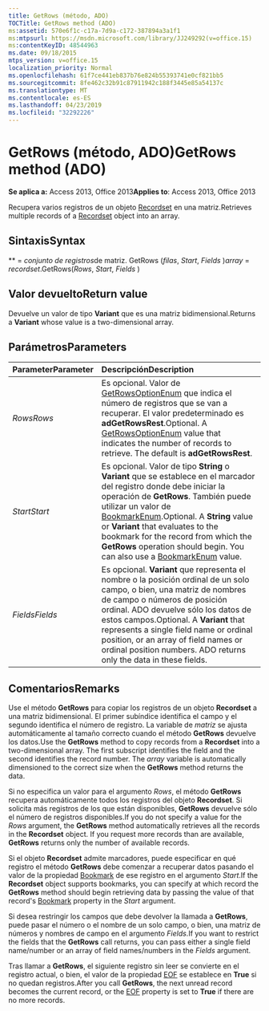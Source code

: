 ```yaml
---
title: GetRows (método, ADO)
TOCTitle: GetRows method (ADO)
ms:assetid: 570e6f1c-c17a-7d9a-c172-387894a3a1f1
ms:mtpsurl: https://msdn.microsoft.com/library/JJ249292(v=office.15)
ms:contentKeyID: 48544963
ms.date: 09/18/2015
mtps_version: v=office.15
localization_priority: Normal
ms.openlocfilehash: 61f7ce441eb837b76e824b55393741e0cf821bb5
ms.sourcegitcommit: 8fe462c32b91c87911942c188f3445e85a54137c
ms.translationtype: MT
ms.contentlocale: es-ES
ms.lasthandoff: 04/23/2019
ms.locfileid: "32292226"
---
```

# <a name="getrows-method-ado"></a><span data-ttu-id="ed6b5-102">GetRows (método, ADO)</span><span class="sxs-lookup"><span data-stu-id="ed6b5-102">GetRows method (ADO)</span></span>

<span data-ttu-id="ed6b5-103">**Se aplica a:** Access 2013, Office 2013</span><span class="sxs-lookup"><span data-stu-id="ed6b5-103">**Applies to**: Access 2013, Office 2013</span></span>

<span data-ttu-id="ed6b5-104">Recupera varios registros de un objeto [Recordset](recordset-object-ado.md) en una matriz.</span><span class="sxs-lookup"><span data-stu-id="ed6b5-104">Retrieves multiple records of a [Recordset](recordset-object-ado.md) object into an array.</span></span>

## <a name="syntax"></a><span data-ttu-id="ed6b5-105">Sintaxis</span><span class="sxs-lookup"><span data-stu-id="ed6b5-105">Syntax</span></span>

<span data-ttu-id="ed6b5-106">\*\* = *conjunto de registros*de matriz. GetRows (*filas*, *Start*, *Fields* )</span><span class="sxs-lookup"><span data-stu-id="ed6b5-106">*array* = *recordset*.GetRows(*Rows*, *Start*, *Fields* )</span></span>

## <a name="return-value"></a><span data-ttu-id="ed6b5-107">Valor devuelto</span><span class="sxs-lookup"><span data-stu-id="ed6b5-107">Return value</span></span>

<span data-ttu-id="ed6b5-108">Devuelve un valor de tipo **Variant** que es una matriz bidimensional.</span><span class="sxs-lookup"><span data-stu-id="ed6b5-108">Returns a **Variant** whose value is a two-dimensional array.</span></span>

## <a name="parameters"></a><span data-ttu-id="ed6b5-109">Parámetros</span><span class="sxs-lookup"><span data-stu-id="ed6b5-109">Parameters</span></span>

|<span data-ttu-id="ed6b5-110">Parameter</span><span class="sxs-lookup"><span data-stu-id="ed6b5-110">Parameter</span></span>|<span data-ttu-id="ed6b5-111">Descripción</span><span class="sxs-lookup"><span data-stu-id="ed6b5-111">Description</span></span>|
|:--------|:----------|
|<span data-ttu-id="ed6b5-112">*Rows*</span><span class="sxs-lookup"><span data-stu-id="ed6b5-112">*Rows*</span></span> |<span data-ttu-id="ed6b5-p101">Es opcional. Valor de [GetRowsOptionEnum](getrowsoptionenum.md) que indica el número de registros que se van a recuperar. El valor predeterminado es **adGetRowsRest**.</span><span class="sxs-lookup"><span data-stu-id="ed6b5-p101">Optional. A [GetRowsOptionEnum](getrowsoptionenum.md) value that indicates the number of records to retrieve. The default is **adGetRowsRest**.</span></span>|
|<span data-ttu-id="ed6b5-116">*Start*</span><span class="sxs-lookup"><span data-stu-id="ed6b5-116">*Start*</span></span> |<span data-ttu-id="ed6b5-p102">Es opcional. Valor de tipo **String** o **Variant** que se establece en el marcador del registro donde debe iniciar la operación de **GetRows**. También puede utilizar un valor de [BookmarkEnum](bookmarkenum.md).</span><span class="sxs-lookup"><span data-stu-id="ed6b5-p102">Optional. A **String** value or **Variant** that evaluates to the bookmark for the record from which the **GetRows** operation should begin. You can also use a [BookmarkEnum](bookmarkenum.md) value.</span></span>|
|<span data-ttu-id="ed6b5-120">*Fields*</span><span class="sxs-lookup"><span data-stu-id="ed6b5-120">*Fields*</span></span> |<span data-ttu-id="ed6b5-p103">Es opcional. **Variant** que representa el nombre o la posición ordinal de un solo campo, o bien, una matriz de nombres de campo o números de posición ordinal. ADO devuelve sólo los datos de estos campos.</span><span class="sxs-lookup"><span data-stu-id="ed6b5-p103">Optional. A **Variant** that represents a single field name or ordinal position, or an array of field names or ordinal position numbers. ADO returns only the data in these fields.</span></span>|

## <a name="remarks"></a><span data-ttu-id="ed6b5-124">Comentarios</span><span class="sxs-lookup"><span data-stu-id="ed6b5-124">Remarks</span></span>

<span data-ttu-id="ed6b5-p104">Use el método **GetRows** para copiar los registros de un objeto **Recordset** a una matriz bidimensional. El primer subíndice identifica el campo y el segundo identifica el número de registro. La variable de *matriz* se ajusta automáticamente al tamaño correcto cuando el método **GetRows** devuelve los datos.</span><span class="sxs-lookup"><span data-stu-id="ed6b5-p104">Use the **GetRows** method to copy records from a **Recordset** into a two-dimensional array. The first subscript identifies the field and the second identifies the record number. The *array* variable is automatically dimensioned to the correct size when the **GetRows** method returns the data.</span></span>

<span data-ttu-id="ed6b5-p105">Si no especifica un valor para el argumento *Rows*, el método **GetRows** recupera automáticamente todos los registros del objeto **Recordset**. Si solicita más registros de los que están disponibles, **GetRows** devuelve sólo el número de registros disponibles.</span><span class="sxs-lookup"><span data-stu-id="ed6b5-p105">If you do not specify a value for the *Rows* argument, the **GetRows** method automatically retrieves all the records in the **Recordset** object. If you request more records than are available, **GetRows** returns only the number of available records.</span></span>

<span data-ttu-id="ed6b5-130">Si el objeto **Recordset** admite marcadores, puede especificar en qué registro el método **GetRows** debe comenzar a recuperar datos pasando el valor de la propiedad [Bookmark](bookmark-property-ado.md) de ese registro en el argumento *Start*.</span><span class="sxs-lookup"><span data-stu-id="ed6b5-130">If the **Recordset** object supports bookmarks, you can specify at which record the **GetRows** method should begin retrieving data by passing the value of that record's [Bookmark](bookmark-property-ado.md) property in the *Start* argument.</span></span>

<span data-ttu-id="ed6b5-131">Si desea restringir los campos que debe devolver la llamada a **GetRows**, puede pasar el número o el nombre de un solo campo, o bien, una matriz de números y nombres de campo en el argumento *Fields*.</span><span class="sxs-lookup"><span data-stu-id="ed6b5-131">If you want to restrict the fields that the **GetRows** call returns, you can pass either a single field name/number or an array of field names/numbers in the *Fields* argument.</span></span>

<span data-ttu-id="ed6b5-132">Tras llamar a **GetRows**, el siguiente registro sin leer se convierte en el registro actual, o bien, el valor de la propiedad [EOF](bof-eof-properties-ado.md) se establece en **True** si no quedan registros.</span><span class="sxs-lookup"><span data-stu-id="ed6b5-132">After you call **GetRows**, the next unread record becomes the current record, or the [EOF](bof-eof-properties-ado.md) property is set to **True** if there are no more records.</span></span>

